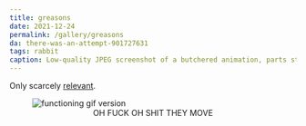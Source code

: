 ```yaml
---
title: greasons
date: 2021-12-24
permalink: /gallery/greasons
da: there-was-an-attempt-901727631
tags: rabbit
caption: Low-quality JPEG screenshot of a butchered animation, parts strewn all over the browser window, and individually-exported frames. <i>Season’s greasons!</i>
---
```

Only scarcely <a href="https://a-flyleaf.github.io/shriblets/2021-12-24-rabbithole/" class="ext">relevant</a>.

<figure><img src="https://a-flyleaf.github.io/shriblets/2021-12-24-rabbithole/awful.gif" alt="functioning gif version"/><figcaption style="text-align:center;"><em style="text-transform:uppercase;font-style:normal;">oh fuck oh shit they move</em></figcaption></figure>